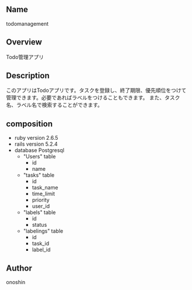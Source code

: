 ## Name
todomanagement

## Overview
Todo管理アプリ　
## Description
このアプリはTodoアプリです。タスクを登録し、終了期限、優先順位をつけて管理できます。必要であればラベルをつけることもできます。
また、タスク名、ラベル名で検索することができます。
## composition
- ruby version 2.6.5
- rails version 5.2.4
- database Postgresql
  - "Users" table 
    - id
    - name
  - "tasks" table
    - id
    - task_name
    - time_limit
    - priority
    - user_id
  - "labels" table
    - id
    - status
  - "labelings" table
    - id
    - task_id
    - label_id

## Author
onoshin

